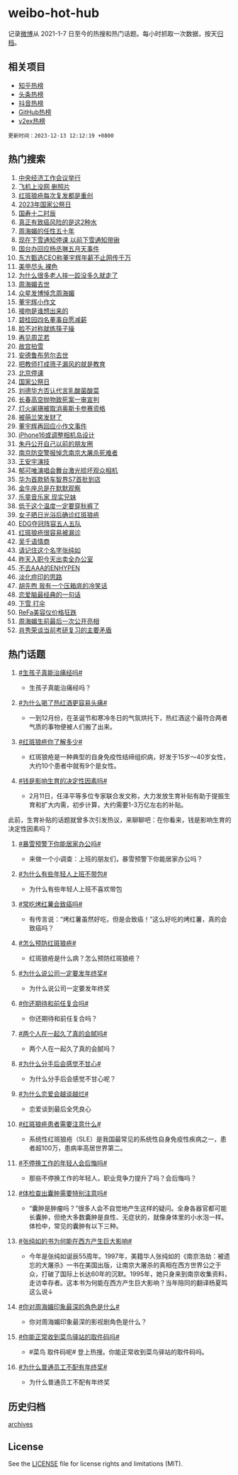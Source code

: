 # weibo-hot-hub

记录[微博](https://www.weibo.com)从 2021-1-7 日至今的热搜和热门话题。每小时抓取一次数据，按天[归档](archives)。

## 相关项目

- [知乎热榜](https://github.com/lonnyzhang423/zhihu-hot-hub)
- [头条热榜](https://github.com/lonnyzhang423/toutiao-hot-hub)
- [抖音热榜](https://github.com/lonnyzhang423/douyin-hot-hub)
- [GitHub热榜](https://github.com/lonnyzhang423/github-hot-hub)
- [v2ex热榜](https://github.com/lonnyzhang423/v2ex-hot-hub)


`更新时间：2023-12-13 12:12:19 +0800`

## 热门搜索

1. [中央经济工作会议举行](https://m.weibo.cn/search?containerid=100103type%3D1%26t%3D10%26q%3D%23%E4%B8%AD%E5%A4%AE%E7%BB%8F%E6%B5%8E%E5%B7%A5%E4%BD%9C%E4%BC%9A%E8%AE%AE%E4%B8%BE%E8%A1%8C%23&stream_entry_id=51&isnewpage=1&extparam=seat%3D1%26stream_entry_id%3D51%26filter_type%3Drealtimehot%26pos%3D0%26q%3D%2523%25E4%25B8%25AD%25E5%25A4%25AE%25E7%25BB%258F%25E6%25B5%258E%25E5%25B7%25A5%25E4%25BD%259C%25E4%25BC%259A%25E8%25AE%25AE%25E4%25B8%25BE%25E8%25A1%258C%2523%26dgr%3D0%26c_type%3D51%26cate%3D10103%26display_time%3D1702440737%26pre_seqid%3D1702440737589016641187)
1. [飞机上没网 删照片](https://m.weibo.cn/search?containerid=100103type%3D1%26t%3D10%26q%3D%E9%A3%9E%E6%9C%BA%E4%B8%8A%E6%B2%A1%E7%BD%91+%E5%88%A0%E7%85%A7%E7%89%87&stream_entry_id=31&isnewpage=1&extparam=seat%3D1%26band_rank%3D1%26c_type%3D31%26dgr%3D0%26filter_type%3Drealtimehot%26stream_entry_id%3D31%26pos%3D0%26q%3D%25E9%25A3%259E%25E6%259C%25BA%25E4%25B8%258A%25E6%25B2%25A1%25E7%25BD%2591%2520%25E5%2588%25A0%25E7%2585%25A7%25E7%2589%2587%26realpos%3D1%26flag%3D1%26cate%3D5001%26lcate%3D5001%26display_time%3D1702440737%26pre_seqid%3D1702440737589016641187)
1. [红斑狼疮每次复发都是重创](https://m.weibo.cn/search?containerid=100103type%3D1%26t%3D10%26q%3D%23%E7%BA%A2%E6%96%91%E7%8B%BC%E7%96%AE%E6%AF%8F%E6%AC%A1%E5%A4%8D%E5%8F%91%E9%83%BD%E6%98%AF%E9%87%8D%E5%88%9B%23&stream_entry_id=31&isnewpage=1&extparam=seat%3D1%26band_rank%3D2%26c_type%3D31%26dgr%3D0%26filter_type%3Drealtimehot%26stream_entry_id%3D31%26pos%3D1%26q%3D%2523%25E7%25BA%25A2%25E6%2596%2591%25E7%258B%25BC%25E7%2596%25AE%25E6%25AF%258F%25E6%25AC%25A1%25E5%25A4%258D%25E5%258F%2591%25E9%2583%25BD%25E6%2598%25AF%25E9%2587%258D%25E5%2588%259B%2523%26realpos%3D2%26flag%3D2%26cate%3D5001%26lcate%3D5001%26display_time%3D1702440737%26pre_seqid%3D1702440737589016641187)
1. [2023年国家公祭日](https://m.weibo.cn/search?containerid=100103type%3D1%26t%3D10%26q%3D%232023%E5%B9%B4%E5%9B%BD%E5%AE%B6%E5%85%AC%E7%A5%AD%E6%97%A5%23&stream_entry_id=31&isnewpage=1&extparam=seat%3D1%26band_rank%3D3%26c_type%3D31%26dgr%3D0%26filter_type%3Drealtimehot%26stream_entry_id%3D31%26pos%3D2%26q%3D%25232023%25E5%25B9%25B4%25E5%259B%25BD%25E5%25AE%25B6%25E5%2585%25AC%25E7%25A5%25AD%25E6%2597%25A5%2523%26realpos%3D3%26flag%3D1%26cate%3D5001%26lcate%3D5001%26display_time%3D1702440737%26pre_seqid%3D1702440737589016641187)
1. [国寿十二时辰](https://m.weibo.cn/search?containerid=100103type%3D1%26t%3D10%26q%3D%23%E5%9B%BD%E5%AF%BF%E5%8D%81%E4%BA%8C%E6%97%B6%E8%BE%B0%23&stream_entry_id=31&isnewpage=1&extparam=seat%3D1%26band_rank%3D4%26q%3D%2523%25E5%259B%25BD%25E5%25AF%25BF%25E5%258D%2581%25E4%25BA%258C%25E6%2597%25B6%25E8%25BE%25B0%2523%26dgr%3D0%26cate%3D5001%26stream_entry_id%3D31%26filter_type%3Drealtimehot%26pos%3D3%26c_type%3D31%26topic_ad%3D1%26adid%3D214077%26is_ad_pos%3D1%26lcate%3D5001%26display_time%3D1702440737%26pre_seqid%3D1702440737589016641187)
1. [真正有致癌风险的是这2种水](https://m.weibo.cn/search?containerid=100103type%3D1%26t%3D10%26q%3D%23%E7%9C%9F%E6%AD%A3%E6%9C%89%E8%87%B4%E7%99%8C%E9%A3%8E%E9%99%A9%E7%9A%84%E6%98%AF%E8%BF%992%E7%A7%8D%E6%B0%B4%23&stream_entry_id=31&isnewpage=1&extparam=seat%3D1%26band_rank%3D4%26c_type%3D31%26dgr%3D0%26filter_type%3Drealtimehot%26stream_entry_id%3D31%26pos%3D4%26q%3D%2523%25E7%259C%259F%25E6%25AD%25A3%25E6%259C%2589%25E8%2587%25B4%25E7%2599%258C%25E9%25A3%258E%25E9%2599%25A9%25E7%259A%2584%25E6%2598%25AF%25E8%25BF%25992%25E7%25A7%258D%25E6%25B0%25B4%2523%26realpos%3D4%26flag%3D1%26cate%3D5001%26lcate%3D5001%26display_time%3D1702440737%26pre_seqid%3D1702440737589016641187)
1. [周海媚的任性五十年](https://m.weibo.cn/search?containerid=100103type%3D1%26t%3D10%26q%3D%E5%91%A8%E6%B5%B7%E5%AA%9A%E7%9A%84%E4%BB%BB%E6%80%A7%E4%BA%94%E5%8D%81%E5%B9%B4&stream_entry_id=31&isnewpage=1&extparam=seat%3D1%26band_rank%3D5%26c_type%3D31%26dgr%3D0%26filter_type%3Drealtimehot%26stream_entry_id%3D31%26pos%3D5%26q%3D%25E5%2591%25A8%25E6%25B5%25B7%25E5%25AA%259A%25E7%259A%2584%25E4%25BB%25BB%25E6%2580%25A7%25E4%25BA%2594%25E5%258D%2581%25E5%25B9%25B4%26realpos%3D5%26flag%3D1%26cate%3D5001%26lcate%3D5001%26display_time%3D1702440737%26pre_seqid%3D1702440737589016641187)
1. [现在下雪通知停课 以前下雪通知带锹](https://m.weibo.cn/search?containerid=100103type%3D1%26t%3D10%26q%3D%E7%8E%B0%E5%9C%A8%E4%B8%8B%E9%9B%AA%E9%80%9A%E7%9F%A5%E5%81%9C%E8%AF%BE+%E4%BB%A5%E5%89%8D%E4%B8%8B%E9%9B%AA%E9%80%9A%E7%9F%A5%E5%B8%A6%E9%94%B9&stream_entry_id=31&isnewpage=1&extparam=seat%3D1%26band_rank%3D6%26c_type%3D31%26dgr%3D0%26filter_type%3Drealtimehot%26stream_entry_id%3D31%26pos%3D6%26q%3D%25E7%258E%25B0%25E5%259C%25A8%25E4%25B8%258B%25E9%259B%25AA%25E9%2580%259A%25E7%259F%25A5%25E5%2581%259C%25E8%25AF%25BE%2520%25E4%25BB%25A5%25E5%2589%258D%25E4%25B8%258B%25E9%259B%25AA%25E9%2580%259A%25E7%259F%25A5%25E5%25B8%25A6%25E9%2594%25B9%26realpos%3D6%26flag%3D2%26cate%3D5001%26lcate%3D5001%26display_time%3D1702440737%26pre_seqid%3D1702440737589016641187)
1. [国台办回应杨丞琳五月天事件](https://m.weibo.cn/search?containerid=100103type%3D1%26t%3D10%26q%3D%23%E5%9B%BD%E5%8F%B0%E5%8A%9E%E5%9B%9E%E5%BA%94%E6%9D%A8%E4%B8%9E%E7%90%B3%E4%BA%94%E6%9C%88%E5%A4%A9%E4%BA%8B%E4%BB%B6%23&stream_entry_id=31&isnewpage=1&extparam=seat%3D1%26band_rank%3D7%26c_type%3D31%26dgr%3D0%26filter_type%3Drealtimehot%26stream_entry_id%3D31%26pos%3D7%26q%3D%2523%25E5%259B%25BD%25E5%258F%25B0%25E5%258A%259E%25E5%259B%259E%25E5%25BA%2594%25E6%259D%25A8%25E4%25B8%259E%25E7%2590%25B3%25E4%25BA%2594%25E6%259C%2588%25E5%25A4%25A9%25E4%25BA%258B%25E4%25BB%25B6%2523%26realpos%3D7%26flag%3D1%26cate%3D5001%26lcate%3D5001%26display_time%3D1702440737%26pre_seqid%3D1702440737589016641187)
1. [东方甄选CEO称董宇辉年薪不止网传千万](https://m.weibo.cn/search?containerid=100103type%3D1%26t%3D10%26q%3D%23%E4%B8%9C%E6%96%B9%E7%94%84%E9%80%89CEO%E7%A7%B0%E8%91%A3%E5%AE%87%E8%BE%89%E5%B9%B4%E8%96%AA%E4%B8%8D%E6%AD%A2%E7%BD%91%E4%BC%A0%E5%8D%83%E4%B8%87%23&stream_entry_id=31&isnewpage=1&extparam=seat%3D1%26band_rank%3D8%26c_type%3D31%26dgr%3D0%26filter_type%3Drealtimehot%26stream_entry_id%3D31%26pos%3D8%26q%3D%2523%25E4%25B8%259C%25E6%2596%25B9%25E7%2594%2584%25E9%2580%2589CEO%25E7%25A7%25B0%25E8%2591%25A3%25E5%25AE%2587%25E8%25BE%2589%25E5%25B9%25B4%25E8%2596%25AA%25E4%25B8%258D%25E6%25AD%25A2%25E7%25BD%2591%25E4%25BC%25A0%25E5%258D%2583%25E4%25B8%2587%2523%26realpos%3D8%26flag%3D1%26cate%3D5001%26lcate%3D5001%26display_time%3D1702440737%26pre_seqid%3D1702440737589016641187)
1. [美甲尽头 裸色](https://m.weibo.cn/search?containerid=100103type%3D1%26t%3D10%26q%3D%E7%BE%8E%E7%94%B2%E5%B0%BD%E5%A4%B4+%E8%A3%B8%E8%89%B2&stream_entry_id=31&isnewpage=1&extparam=seat%3D1%26band_rank%3D9%26c_type%3D31%26dgr%3D0%26filter_type%3Drealtimehot%26stream_entry_id%3D31%26pos%3D9%26q%3D%25E7%25BE%258E%25E7%2594%25B2%25E5%25B0%25BD%25E5%25A4%25B4%2520%25E8%25A3%25B8%25E8%2589%25B2%26realpos%3D9%26flag%3D1%26cate%3D5001%26lcate%3D5001%26display_time%3D1702440737%26pre_seqid%3D1702440737589016641187)
1. [为什么很多老人摔一跤没多久就走了](https://m.weibo.cn/search?containerid=100103type%3D1%26t%3D10%26q%3D%23%E4%B8%BA%E4%BB%80%E4%B9%88%E5%BE%88%E5%A4%9A%E8%80%81%E4%BA%BA%E6%91%94%E4%B8%80%E8%B7%A4%E6%B2%A1%E5%A4%9A%E4%B9%85%E5%B0%B1%E8%B5%B0%E4%BA%86%23&stream_entry_id=31&isnewpage=1&extparam=seat%3D1%26band_rank%3D10%26c_type%3D31%26dgr%3D0%26filter_type%3Drealtimehot%26stream_entry_id%3D31%26pos%3D10%26q%3D%2523%25E4%25B8%25BA%25E4%25BB%2580%25E4%25B9%2588%25E5%25BE%2588%25E5%25A4%259A%25E8%2580%2581%25E4%25BA%25BA%25E6%2591%2594%25E4%25B8%2580%25E8%25B7%25A4%25E6%25B2%25A1%25E5%25A4%259A%25E4%25B9%2585%25E5%25B0%25B1%25E8%25B5%25B0%25E4%25BA%2586%2523%26realpos%3D10%26flag%3D0%26cate%3D5001%26lcate%3D5001%26display_time%3D1702440737%26pre_seqid%3D1702440737589016641187)
1. [周海媚去世](https://m.weibo.cn/search?containerid=100103type%3D1%26t%3D10%26q%3D%E5%91%A8%E6%B5%B7%E5%AA%9A%E5%8E%BB%E4%B8%96&stream_entry_id=31&isnewpage=1&extparam=seat%3D1%26band_rank%3D11%26c_type%3D31%26dgr%3D0%26filter_type%3Drealtimehot%26stream_entry_id%3D31%26pos%3D11%26q%3D%25E5%2591%25A8%25E6%25B5%25B7%25E5%25AA%259A%25E5%258E%25BB%25E4%25B8%2596%26realpos%3D11%26flag%3D0%26cate%3D5001%26lcate%3D5001%26display_time%3D1702440737%26pre_seqid%3D1702440737589016641187)
1. [众星发博悼念周海媚](https://m.weibo.cn/search?containerid=100103type%3D1%26t%3D10%26q%3D%23%E4%BC%97%E6%98%9F%E5%8F%91%E5%8D%9A%E6%82%BC%E5%BF%B5%E5%91%A8%E6%B5%B7%E5%AA%9A%23&stream_entry_id=31&isnewpage=1&extparam=seat%3D1%26band_rank%3D12%26c_type%3D31%26dgr%3D0%26filter_type%3Drealtimehot%26stream_entry_id%3D31%26pos%3D12%26q%3D%2523%25E4%25BC%2597%25E6%2598%259F%25E5%258F%2591%25E5%258D%259A%25E6%2582%25BC%25E5%25BF%25B5%25E5%2591%25A8%25E6%25B5%25B7%25E5%25AA%259A%2523%26realpos%3D12%26flag%3D2%26cate%3D5001%26lcate%3D5001%26display_time%3D1702440737%26pre_seqid%3D1702440737589016641187)
1. [董宇辉小作文](https://m.weibo.cn/search?containerid=100103type%3D1%26t%3D10%26q%3D%E8%91%A3%E5%AE%87%E8%BE%89%E5%B0%8F%E4%BD%9C%E6%96%87&stream_entry_id=31&isnewpage=1&extparam=seat%3D1%26band_rank%3D13%26c_type%3D31%26dgr%3D0%26filter_type%3Drealtimehot%26stream_entry_id%3D31%26pos%3D13%26q%3D%25E8%2591%25A3%25E5%25AE%2587%25E8%25BE%2589%25E5%25B0%258F%25E4%25BD%259C%25E6%2596%2587%26realpos%3D13%26flag%3D0%26cate%3D5001%26lcate%3D5001%26display_time%3D1702440737%26pre_seqid%3D1702440737589016641187)
1. [接吻是谁想出来的](https://m.weibo.cn/search?containerid=100103type%3D1%26t%3D10%26q%3D%E6%8E%A5%E5%90%BB%E6%98%AF%E8%B0%81%E6%83%B3%E5%87%BA%E6%9D%A5%E7%9A%84&stream_entry_id=31&isnewpage=1&extparam=seat%3D1%26band_rank%3D14%26c_type%3D31%26dgr%3D0%26filter_type%3Drealtimehot%26stream_entry_id%3D31%26pos%3D14%26q%3D%25E6%258E%25A5%25E5%2590%25BB%25E6%2598%25AF%25E8%25B0%2581%25E6%2583%25B3%25E5%2587%25BA%25E6%259D%25A5%25E7%259A%2584%26realpos%3D14%26flag%3D1%26cate%3D5001%26lcate%3D5001%26display_time%3D1702440737%26pre_seqid%3D1702440737589016641187)
1. [碧桂园四名董事自愿减薪](https://m.weibo.cn/search?containerid=100103type%3D1%26t%3D10%26q%3D%23%E7%A2%A7%E6%A1%82%E5%9B%AD%E5%9B%9B%E5%90%8D%E8%91%A3%E4%BA%8B%E8%87%AA%E6%84%BF%E5%87%8F%E8%96%AA%23&stream_entry_id=31&isnewpage=1&extparam=seat%3D1%26band_rank%3D15%26c_type%3D31%26dgr%3D0%26filter_type%3Drealtimehot%26stream_entry_id%3D31%26pos%3D15%26q%3D%2523%25E7%25A2%25A7%25E6%25A1%2582%25E5%259B%25AD%25E5%259B%259B%25E5%2590%258D%25E8%2591%25A3%25E4%25BA%258B%25E8%2587%25AA%25E6%2584%25BF%25E5%2587%258F%25E8%2596%25AA%2523%26realpos%3D15%26flag%3D1%26cate%3D5001%26lcate%3D5001%26display_time%3D1702440737%26pre_seqid%3D1702440737589016641187)
1. [脸不对称就练筷子操](https://m.weibo.cn/search?containerid=100103type%3D1%26t%3D10%26q%3D%E8%84%B8%E4%B8%8D%E5%AF%B9%E7%A7%B0%E5%B0%B1%E7%BB%83%E7%AD%B7%E5%AD%90%E6%93%8D&stream_entry_id=31&isnewpage=1&extparam=seat%3D1%26band_rank%3D16%26c_type%3D31%26dgr%3D0%26filter_type%3Drealtimehot%26stream_entry_id%3D31%26pos%3D16%26q%3D%25E8%2584%25B8%25E4%25B8%258D%25E5%25AF%25B9%25E7%25A7%25B0%25E5%25B0%25B1%25E7%25BB%2583%25E7%25AD%25B7%25E5%25AD%2590%25E6%2593%258D%26realpos%3D16%26flag%3D0%26cate%3D5001%26lcate%3D5001%26display_time%3D1702440737%26pre_seqid%3D1702440737589016641187)
1. [再见周芷若](https://m.weibo.cn/search?containerid=100103type%3D1%26t%3D10%26q%3D%23%E5%86%8D%E8%A7%81%E5%91%A8%E8%8A%B7%E8%8B%A5%23&stream_entry_id=31&isnewpage=1&extparam=seat%3D1%26band_rank%3D17%26c_type%3D31%26dgr%3D0%26filter_type%3Drealtimehot%26stream_entry_id%3D31%26pos%3D17%26q%3D%2523%25E5%2586%258D%25E8%25A7%2581%25E5%2591%25A8%25E8%258A%25B7%25E8%258B%25A5%2523%26realpos%3D17%26flag%3D0%26cate%3D5001%26lcate%3D5001%26display_time%3D1702440737%26pre_seqid%3D1702440737589016641187)
1. [故宫拍雪](https://m.weibo.cn/search?containerid=100103type%3D1%26t%3D10%26q%3D%E6%95%85%E5%AE%AB%E6%8B%8D%E9%9B%AA&stream_entry_id=31&isnewpage=1&extparam=seat%3D1%26band_rank%3D18%26c_type%3D31%26dgr%3D0%26filter_type%3Drealtimehot%26stream_entry_id%3D31%26pos%3D18%26q%3D%25E6%2595%2585%25E5%25AE%25AB%25E6%258B%258D%25E9%259B%25AA%26realpos%3D18%26flag%3D1%26cate%3D5001%26lcate%3D5001%26display_time%3D1702440737%26pre_seqid%3D1702440737589016641187)
1. [安德鲁布劳尔去世](https://m.weibo.cn/search?containerid=100103type%3D1%26t%3D10%26q%3D%23%E5%AE%89%E5%BE%B7%E9%B2%81%E5%B8%83%E5%8A%B3%E5%B0%94%E5%8E%BB%E4%B8%96%23&stream_entry_id=31&isnewpage=1&extparam=seat%3D1%26band_rank%3D19%26c_type%3D31%26dgr%3D0%26filter_type%3Drealtimehot%26stream_entry_id%3D31%26pos%3D19%26q%3D%2523%25E5%25AE%2589%25E5%25BE%25B7%25E9%25B2%2581%25E5%25B8%2583%25E5%258A%25B3%25E5%25B0%2594%25E5%258E%25BB%25E4%25B8%2596%2523%26realpos%3D19%26flag%3D1%26cate%3D5001%26lcate%3D5001%26display_time%3D1702440737%26pre_seqid%3D1702440737589016641187)
1. [把教师打成筛子漏风的就是教育](https://m.weibo.cn/search?containerid=100103type%3D1%26t%3D10%26q%3D%23%E6%8A%8A%E6%95%99%E5%B8%88%E6%89%93%E6%88%90%E7%AD%9B%E5%AD%90%E6%BC%8F%E9%A3%8E%E7%9A%84%E5%B0%B1%E6%98%AF%E6%95%99%E8%82%B2%23&stream_entry_id=31&isnewpage=1&extparam=seat%3D1%26band_rank%3D20%26c_type%3D31%26dgr%3D0%26filter_type%3Drealtimehot%26stream_entry_id%3D31%26pos%3D20%26q%3D%2523%25E6%258A%258A%25E6%2595%2599%25E5%25B8%2588%25E6%2589%2593%25E6%2588%2590%25E7%25AD%259B%25E5%25AD%2590%25E6%25BC%258F%25E9%25A3%258E%25E7%259A%2584%25E5%25B0%25B1%25E6%2598%25AF%25E6%2595%2599%25E8%2582%25B2%2523%26realpos%3D20%26flag%3D1%26cate%3D5001%26lcate%3D5001%26display_time%3D1702440737%26pre_seqid%3D1702440737589016641187)
1. [北京停课](https://m.weibo.cn/search?containerid=100103type%3D1%26t%3D10%26q%3D%E5%8C%97%E4%BA%AC%E5%81%9C%E8%AF%BE&stream_entry_id=31&isnewpage=1&extparam=seat%3D1%26band_rank%3D21%26c_type%3D31%26dgr%3D0%26filter_type%3Drealtimehot%26stream_entry_id%3D31%26pos%3D21%26q%3D%25E5%258C%2597%25E4%25BA%25AC%25E5%2581%259C%25E8%25AF%25BE%26realpos%3D21%26flag%3D0%26cate%3D5001%26lcate%3D5001%26display_time%3D1702440737%26pre_seqid%3D1702440737589016641187)
1. [国家公祭日](https://m.weibo.cn/search?containerid=100103type%3D1%26t%3D10%26q%3D%23%E5%9B%BD%E5%AE%B6%E5%85%AC%E7%A5%AD%E6%97%A5%23&stream_entry_id=31&isnewpage=1&extparam=seat%3D1%26band_rank%3D22%26c_type%3D31%26dgr%3D0%26filter_type%3Drealtimehot%26stream_entry_id%3D31%26pos%3D22%26q%3D%2523%25E5%259B%25BD%25E5%25AE%25B6%25E5%2585%25AC%25E7%25A5%25AD%25E6%2597%25A5%2523%26realpos%3D22%26flag%3D0%26cate%3D5001%26lcate%3D5001%26display_time%3D1702440737%26pre_seqid%3D1702440737589016641187)
1. [刘德华方否认代言乳酸菌酸菜](https://m.weibo.cn/search?containerid=100103type%3D1%26t%3D10%26q%3D%23%E5%88%98%E5%BE%B7%E5%8D%8E%E6%96%B9%E5%90%A6%E8%AE%A4%E4%BB%A3%E8%A8%80%E4%B9%B3%E9%85%B8%E8%8F%8C%E9%85%B8%E8%8F%9C%23&stream_entry_id=31&isnewpage=1&extparam=seat%3D1%26band_rank%3D23%26c_type%3D31%26dgr%3D0%26filter_type%3Drealtimehot%26stream_entry_id%3D31%26pos%3D23%26q%3D%2523%25E5%2588%2598%25E5%25BE%25B7%25E5%258D%258E%25E6%2596%25B9%25E5%2590%25A6%25E8%25AE%25A4%25E4%25BB%25A3%25E8%25A8%2580%25E4%25B9%25B3%25E9%2585%25B8%25E8%258F%258C%25E9%2585%25B8%25E8%258F%259C%2523%26realpos%3D23%26flag%3D1%26cate%3D5001%26lcate%3D5001%26display_time%3D1702440737%26pre_seqid%3D1702440737589016641187)
1. [长春高空抛物致死案一审宣判](https://m.weibo.cn/search?containerid=100103type%3D1%26t%3D10%26q%3D%23%E9%95%BF%E6%98%A5%E9%AB%98%E7%A9%BA%E6%8A%9B%E7%89%A9%E8%87%B4%E6%AD%BB%E6%A1%88%E4%B8%80%E5%AE%A1%E5%AE%A3%E5%88%A4%23&stream_entry_id=31&isnewpage=1&extparam=seat%3D1%26band_rank%3D24%26c_type%3D31%26dgr%3D0%26filter_type%3Drealtimehot%26stream_entry_id%3D31%26pos%3D24%26q%3D%2523%25E9%2595%25BF%25E6%2598%25A5%25E9%25AB%2598%25E7%25A9%25BA%25E6%258A%259B%25E7%2589%25A9%25E8%2587%25B4%25E6%25AD%25BB%25E6%25A1%2588%25E4%25B8%2580%25E5%25AE%25A1%25E5%25AE%25A3%25E5%2588%25A4%2523%26realpos%3D24%26flag%3D1%26cate%3D5001%26lcate%3D5001%26display_time%3D1702440737%26pre_seqid%3D1702440737589016641187)
1. [灯火阑珊被取消奥斯卡参赛资格](https://m.weibo.cn/search?containerid=100103type%3D1%26t%3D10%26q%3D%23%E7%81%AF%E7%81%AB%E9%98%91%E7%8F%8A%E8%A2%AB%E5%8F%96%E6%B6%88%E5%A5%A5%E6%96%AF%E5%8D%A1%E5%8F%82%E8%B5%9B%E8%B5%84%E6%A0%BC%23&stream_entry_id=31&isnewpage=1&extparam=seat%3D1%26band_rank%3D25%26c_type%3D31%26dgr%3D0%26filter_type%3Drealtimehot%26stream_entry_id%3D31%26pos%3D25%26q%3D%2523%25E7%2581%25AF%25E7%2581%25AB%25E9%2598%2591%25E7%258F%258A%25E8%25A2%25AB%25E5%258F%2596%25E6%25B6%2588%25E5%25A5%25A5%25E6%2596%25AF%25E5%258D%25A1%25E5%258F%2582%25E8%25B5%259B%25E8%25B5%2584%25E6%25A0%25BC%2523%26realpos%3D25%26flag%3D1%26cate%3D5001%26lcate%3D5001%26display_time%3D1702440737%26pre_seqid%3D1702440737589016641187)
1. [被萌兰笑发财了](https://m.weibo.cn/search?containerid=100103type%3D1%26t%3D10%26q%3D%E8%A2%AB%E8%90%8C%E5%85%B0%E7%AC%91%E5%8F%91%E8%B4%A2%E4%BA%86&stream_entry_id=31&isnewpage=1&extparam=seat%3D1%26band_rank%3D26%26c_type%3D31%26dgr%3D0%26filter_type%3Drealtimehot%26stream_entry_id%3D31%26pos%3D26%26q%3D%25E8%25A2%25AB%25E8%2590%258C%25E5%2585%25B0%25E7%25AC%2591%25E5%258F%2591%25E8%25B4%25A2%25E4%25BA%2586%26realpos%3D26%26flag%3D1%26cate%3D5001%26lcate%3D5001%26display_time%3D1702440737%26pre_seqid%3D1702440737589016641187)
1. [董宇辉再回应小作文事件](https://m.weibo.cn/search?containerid=100103type%3D1%26t%3D10%26q%3D%23%E8%91%A3%E5%AE%87%E8%BE%89%E5%86%8D%E5%9B%9E%E5%BA%94%E5%B0%8F%E4%BD%9C%E6%96%87%E4%BA%8B%E4%BB%B6%23&stream_entry_id=31&isnewpage=1&extparam=seat%3D1%26band_rank%3D27%26c_type%3D31%26dgr%3D0%26filter_type%3Drealtimehot%26stream_entry_id%3D31%26pos%3D27%26q%3D%2523%25E8%2591%25A3%25E5%25AE%2587%25E8%25BE%2589%25E5%2586%258D%25E5%259B%259E%25E5%25BA%2594%25E5%25B0%258F%25E4%25BD%259C%25E6%2596%2587%25E4%25BA%258B%25E4%25BB%25B6%2523%26realpos%3D27%26flag%3D1%26cate%3D5001%26lcate%3D5001%26display_time%3D1702440737%26pre_seqid%3D1702440737589016641187)
1. [iPhone16或调整相机岛设计](https://m.weibo.cn/search?containerid=100103type%3D1%26t%3D10%26q%3D%23iPhone16%E6%88%96%E8%B0%83%E6%95%B4%E7%9B%B8%E6%9C%BA%E5%B2%9B%E8%AE%BE%E8%AE%A1%23&stream_entry_id=31&isnewpage=1&extparam=seat%3D1%26band_rank%3D28%26c_type%3D31%26dgr%3D0%26filter_type%3Drealtimehot%26stream_entry_id%3D31%26pos%3D28%26q%3D%2523iPhone16%25E6%2588%2596%25E8%25B0%2583%25E6%2595%25B4%25E7%259B%25B8%25E6%259C%25BA%25E5%25B2%259B%25E8%25AE%25BE%25E8%25AE%25A1%2523%26realpos%3D28%26flag%3D0%26cate%3D5001%26lcate%3D5001%26display_time%3D1702440737%26pre_seqid%3D1702440737589016641187)
1. [朱丹公开自己以前的朋友圈](https://m.weibo.cn/search?containerid=100103type%3D1%26t%3D10%26q%3D%23%E6%9C%B1%E4%B8%B9%E5%85%AC%E5%BC%80%E8%87%AA%E5%B7%B1%E4%BB%A5%E5%89%8D%E7%9A%84%E6%9C%8B%E5%8F%8B%E5%9C%88%23&stream_entry_id=31&isnewpage=1&extparam=seat%3D1%26band_rank%3D29%26c_type%3D31%26dgr%3D0%26filter_type%3Drealtimehot%26stream_entry_id%3D31%26pos%3D29%26q%3D%2523%25E6%259C%25B1%25E4%25B8%25B9%25E5%2585%25AC%25E5%25BC%2580%25E8%2587%25AA%25E5%25B7%25B1%25E4%25BB%25A5%25E5%2589%258D%25E7%259A%2584%25E6%259C%258B%25E5%258F%258B%25E5%259C%2588%2523%26realpos%3D29%26flag%3D0%26cate%3D5001%26lcate%3D5001%26display_time%3D1702440737%26pre_seqid%3D1702440737589016641187)
1. [南京防空警报悼念南京大屠杀死难者](https://m.weibo.cn/search?containerid=100103type%3D1%26t%3D10%26q%3D%23%E5%8D%97%E4%BA%AC%E9%98%B2%E7%A9%BA%E8%AD%A6%E6%8A%A5%E6%82%BC%E5%BF%B5%E5%8D%97%E4%BA%AC%E5%A4%A7%E5%B1%A0%E6%9D%80%E6%AD%BB%E9%9A%BE%E8%80%85%23&stream_entry_id=31&isnewpage=1&extparam=seat%3D1%26band_rank%3D30%26c_type%3D31%26dgr%3D0%26filter_type%3Drealtimehot%26stream_entry_id%3D31%26pos%3D30%26q%3D%2523%25E5%258D%2597%25E4%25BA%25AC%25E9%2598%25B2%25E7%25A9%25BA%25E8%25AD%25A6%25E6%258A%25A5%25E6%2582%25BC%25E5%25BF%25B5%25E5%258D%2597%25E4%25BA%25AC%25E5%25A4%25A7%25E5%25B1%25A0%25E6%259D%2580%25E6%25AD%25BB%25E9%259A%25BE%25E8%2580%2585%2523%26realpos%3D30%26flag%3D0%26cate%3D5001%26lcate%3D5001%26display_time%3D1702440737%26pre_seqid%3D1702440737589016641187)
1. [王安宇演技](https://m.weibo.cn/search?containerid=100103type%3D1%26t%3D10%26q%3D%E7%8E%8B%E5%AE%89%E5%AE%87%E6%BC%94%E6%8A%80&stream_entry_id=31&isnewpage=1&extparam=seat%3D1%26band_rank%3D31%26c_type%3D31%26dgr%3D0%26filter_type%3Drealtimehot%26stream_entry_id%3D31%26pos%3D31%26q%3D%25E7%258E%258B%25E5%25AE%2589%25E5%25AE%2587%25E6%25BC%2594%25E6%258A%2580%26realpos%3D31%26flag%3D0%26cate%3D5001%26lcate%3D5001%26display_time%3D1702440737%26pre_seqid%3D1702440737589016641187)
1. [郁可唯演唱会舞台激光损坏观众相机](https://m.weibo.cn/search?containerid=100103type%3D1%26t%3D10%26q%3D%23%E9%83%81%E5%8F%AF%E5%94%AF%E6%BC%94%E5%94%B1%E4%BC%9A%E8%88%9E%E5%8F%B0%E6%BF%80%E5%85%89%E6%8D%9F%E5%9D%8F%E8%A7%82%E4%BC%97%E7%9B%B8%E6%9C%BA%23&stream_entry_id=31&isnewpage=1&extparam=seat%3D1%26band_rank%3D32%26c_type%3D31%26dgr%3D0%26filter_type%3Drealtimehot%26stream_entry_id%3D31%26pos%3D32%26q%3D%2523%25E9%2583%2581%25E5%258F%25AF%25E5%2594%25AF%25E6%25BC%2594%25E5%2594%25B1%25E4%25BC%259A%25E8%2588%259E%25E5%258F%25B0%25E6%25BF%2580%25E5%2585%2589%25E6%258D%259F%25E5%259D%258F%25E8%25A7%2582%25E4%25BC%2597%25E7%259B%25B8%25E6%259C%25BA%2523%26realpos%3D32%26flag%3D0%26cate%3D5001%26lcate%3D5001%26display_time%3D1702440737%26pre_seqid%3D1702440737589016641187)
1. [华为首款轿车智界S7首批到店](https://m.weibo.cn/search?containerid=100103type%3D1%26t%3D10%26q%3D%23%E5%8D%8E%E4%B8%BA%E9%A6%96%E6%AC%BE%E8%BD%BF%E8%BD%A6%E6%99%BA%E7%95%8CS7%E9%A6%96%E6%89%B9%E5%88%B0%E5%BA%97%23&stream_entry_id=31&isnewpage=1&extparam=seat%3D1%26band_rank%3D33%26c_type%3D31%26dgr%3D0%26filter_type%3Drealtimehot%26stream_entry_id%3D31%26q%3D%2523%25E5%258D%258E%25E4%25B8%25BA%25E9%25A6%2596%25E6%25AC%25BE%25E8%25BD%25BF%25E8%25BD%25A6%25E6%2599%25BA%25E7%2595%258CS7%25E9%25A6%2596%25E6%2589%25B9%25E5%2588%25B0%25E5%25BA%2597%2523%26pos%3D33%26adid%3D214085%26realpos%3D33%26flag%3D0%26cate%3D5001%26lcate%3D5001%26display_time%3D1702440737%26pre_seqid%3D1702440737589016641187)
1. [金牛座总是在默默观察](https://m.weibo.cn/search?containerid=100103type%3D1%26t%3D10%26q%3D%23%E9%87%91%E7%89%9B%E5%BA%A7%E6%80%BB%E6%98%AF%E5%9C%A8%E9%BB%98%E9%BB%98%E8%A7%82%E5%AF%9F%23&stream_entry_id=31&isnewpage=1&extparam=seat%3D1%26band_rank%3D34%26c_type%3D31%26dgr%3D0%26filter_type%3Drealtimehot%26stream_entry_id%3D31%26pos%3D34%26q%3D%2523%25E9%2587%2591%25E7%2589%259B%25E5%25BA%25A7%25E6%2580%25BB%25E6%2598%25AF%25E5%259C%25A8%25E9%25BB%2598%25E9%25BB%2598%25E8%25A7%2582%25E5%25AF%259F%2523%26realpos%3D34%26flag%3D1%26cate%3D5001%26lcate%3D5001%26display_time%3D1702440737%26pre_seqid%3D1702440737589016641187)
1. [乐童音乐家 现实兄妹](https://m.weibo.cn/search?containerid=100103type%3D1%26t%3D10%26q%3D%E4%B9%90%E7%AB%A5%E9%9F%B3%E4%B9%90%E5%AE%B6+%E7%8E%B0%E5%AE%9E%E5%85%84%E5%A6%B9&stream_entry_id=31&isnewpage=1&extparam=seat%3D1%26band_rank%3D35%26c_type%3D31%26dgr%3D0%26filter_type%3Drealtimehot%26stream_entry_id%3D31%26pos%3D35%26q%3D%25E4%25B9%2590%25E7%25AB%25A5%25E9%259F%25B3%25E4%25B9%2590%25E5%25AE%25B6%2520%25E7%258E%25B0%25E5%25AE%259E%25E5%2585%2584%25E5%25A6%25B9%26realpos%3D35%26flag%3D1%26cate%3D5001%26lcate%3D5001%26display_time%3D1702440737%26pre_seqid%3D1702440737589016641187)
1. [低于这个温度一定要穿秋裤了](https://m.weibo.cn/search?containerid=100103type%3D1%26t%3D10%26q%3D%23%E4%BD%8E%E4%BA%8E%E8%BF%99%E4%B8%AA%E6%B8%A9%E5%BA%A6%E4%B8%80%E5%AE%9A%E8%A6%81%E7%A9%BF%E7%A7%8B%E8%A3%A4%E4%BA%86%23&stream_entry_id=31&isnewpage=1&extparam=seat%3D1%26band_rank%3D36%26c_type%3D31%26dgr%3D0%26filter_type%3Drealtimehot%26stream_entry_id%3D31%26pos%3D36%26q%3D%2523%25E4%25BD%258E%25E4%25BA%258E%25E8%25BF%2599%25E4%25B8%25AA%25E6%25B8%25A9%25E5%25BA%25A6%25E4%25B8%2580%25E5%25AE%259A%25E8%25A6%2581%25E7%25A9%25BF%25E7%25A7%258B%25E8%25A3%25A4%25E4%25BA%2586%2523%26realpos%3D36%26flag%3D0%26cate%3D5001%26lcate%3D5001%26display_time%3D1702440737%26pre_seqid%3D1702440737589016641187)
1. [女子晒日光浴后确诊红斑狼疮](https://m.weibo.cn/search?containerid=100103type%3D1%26t%3D10%26q%3D%23%E5%A5%B3%E5%AD%90%E6%99%92%E6%97%A5%E5%85%89%E6%B5%B4%E5%90%8E%E7%A1%AE%E8%AF%8A%E7%BA%A2%E6%96%91%E7%8B%BC%E7%96%AE%23&stream_entry_id=31&isnewpage=1&extparam=seat%3D1%26band_rank%3D37%26c_type%3D31%26dgr%3D0%26filter_type%3Drealtimehot%26stream_entry_id%3D31%26pos%3D37%26q%3D%2523%25E5%25A5%25B3%25E5%25AD%2590%25E6%2599%2592%25E6%2597%25A5%25E5%2585%2589%25E6%25B5%25B4%25E5%2590%258E%25E7%25A1%25AE%25E8%25AF%258A%25E7%25BA%25A2%25E6%2596%2591%25E7%258B%25BC%25E7%2596%25AE%2523%26realpos%3D37%26flag%3D1%26cate%3D5001%26lcate%3D5001%26display_time%3D1702440737%26pre_seqid%3D1702440737589016641187)
1. [EDG夺冠阵容五人五队](https://m.weibo.cn/search?containerid=100103type%3D1%26t%3D10%26q%3D%23EDG%E5%A4%BA%E5%86%A0%E9%98%B5%E5%AE%B9%E4%BA%94%E4%BA%BA%E4%BA%94%E9%98%9F%23&stream_entry_id=31&isnewpage=1&extparam=seat%3D1%26band_rank%3D38%26c_type%3D31%26dgr%3D0%26filter_type%3Drealtimehot%26stream_entry_id%3D31%26pos%3D38%26q%3D%2523EDG%25E5%25A4%25BA%25E5%2586%25A0%25E9%2598%25B5%25E5%25AE%25B9%25E4%25BA%2594%25E4%25BA%25BA%25E4%25BA%2594%25E9%2598%259F%2523%26realpos%3D38%26flag%3D0%26cate%3D5001%26lcate%3D5001%26display_time%3D1702440737%26pre_seqid%3D1702440737589016641187)
1. [红斑狼疮很容易被漏诊](https://m.weibo.cn/search?containerid=100103type%3D1%26t%3D10%26q%3D%23%E7%BA%A2%E6%96%91%E7%8B%BC%E7%96%AE%E5%BE%88%E5%AE%B9%E6%98%93%E8%A2%AB%E6%BC%8F%E8%AF%8A%23&stream_entry_id=31&isnewpage=1&extparam=seat%3D1%26band_rank%3D39%26c_type%3D31%26dgr%3D0%26filter_type%3Drealtimehot%26stream_entry_id%3D31%26pos%3D39%26q%3D%2523%25E7%25BA%25A2%25E6%2596%2591%25E7%258B%25BC%25E7%2596%25AE%25E5%25BE%2588%25E5%25AE%25B9%25E6%2598%2593%25E8%25A2%25AB%25E6%25BC%258F%25E8%25AF%258A%2523%26realpos%3D39%26flag%3D1%26cate%3D5001%26lcate%3D5001%26display_time%3D1702440737%26pre_seqid%3D1702440737589016641187)
1. [吴千语情商](https://m.weibo.cn/search?containerid=100103type%3D1%26t%3D10%26q%3D%E5%90%B4%E5%8D%83%E8%AF%AD%E6%83%85%E5%95%86&stream_entry_id=31&isnewpage=1&extparam=seat%3D1%26band_rank%3D40%26c_type%3D31%26dgr%3D0%26filter_type%3Drealtimehot%26stream_entry_id%3D31%26pos%3D40%26q%3D%25E5%2590%25B4%25E5%258D%2583%25E8%25AF%25AD%25E6%2583%2585%25E5%2595%2586%26realpos%3D40%26flag%3D1%26cate%3D5001%26lcate%3D5001%26display_time%3D1702440737%26pre_seqid%3D1702440737589016641187)
1. [请记住这个名字张纯如](https://m.weibo.cn/search?containerid=100103type%3D1%26t%3D10%26q%3D%23%E8%AF%B7%E8%AE%B0%E4%BD%8F%E8%BF%99%E4%B8%AA%E5%90%8D%E5%AD%97%E5%BC%A0%E7%BA%AF%E5%A6%82%23&stream_entry_id=31&isnewpage=1&extparam=seat%3D1%26band_rank%3D41%26c_type%3D31%26dgr%3D0%26filter_type%3Drealtimehot%26stream_entry_id%3D31%26pos%3D41%26q%3D%2523%25E8%25AF%25B7%25E8%25AE%25B0%25E4%25BD%258F%25E8%25BF%2599%25E4%25B8%25AA%25E5%2590%258D%25E5%25AD%2597%25E5%25BC%25A0%25E7%25BA%25AF%25E5%25A6%2582%2523%26realpos%3D41%26flag%3D32768%26cate%3D5001%26lcate%3D5001%26display_time%3D1702440737%26pre_seqid%3D1702440737589016641187)
1. [昨天入职今天出卖全办公室](https://m.weibo.cn/search?containerid=100103type%3D1%26t%3D10%26q%3D%E6%98%A8%E5%A4%A9%E5%85%A5%E8%81%8C%E4%BB%8A%E5%A4%A9%E5%87%BA%E5%8D%96%E5%85%A8%E5%8A%9E%E5%85%AC%E5%AE%A4&stream_entry_id=31&isnewpage=1&extparam=seat%3D1%26band_rank%3D42%26c_type%3D31%26dgr%3D0%26filter_type%3Drealtimehot%26stream_entry_id%3D31%26pos%3D42%26q%3D%25E6%2598%25A8%25E5%25A4%25A9%25E5%2585%25A5%25E8%2581%258C%25E4%25BB%258A%25E5%25A4%25A9%25E5%2587%25BA%25E5%258D%2596%25E5%2585%25A8%25E5%258A%259E%25E5%2585%25AC%25E5%25AE%25A4%26realpos%3D42%26flag%3D0%26cate%3D5001%26lcate%3D5001%26display_time%3D1702440737%26pre_seqid%3D1702440737589016641187)
1. [不去AAA的ENHYPEN](https://m.weibo.cn/search?containerid=100103type%3D1%26t%3D10%26q%3D%23%E4%B8%8D%E5%8E%BBAAA%E7%9A%84ENHYPEN%23&stream_entry_id=31&isnewpage=1&extparam=seat%3D1%26band_rank%3D43%26c_type%3D31%26dgr%3D0%26filter_type%3Drealtimehot%26stream_entry_id%3D31%26pos%3D43%26q%3D%2523%25E4%25B8%258D%25E5%258E%25BBAAA%25E7%259A%2584ENHYPEN%2523%26realpos%3D43%26flag%3D1%26cate%3D5001%26lcate%3D5001%26display_time%3D1702440737%26pre_seqid%3D1702440737589016641187)
1. [淡化痘印的思路](https://m.weibo.cn/search?containerid=100103type%3D1%26t%3D10%26q%3D%E6%B7%A1%E5%8C%96%E7%97%98%E5%8D%B0%E7%9A%84%E6%80%9D%E8%B7%AF&stream_entry_id=31&isnewpage=1&extparam=seat%3D1%26band_rank%3D44%26c_type%3D31%26dgr%3D0%26filter_type%3Drealtimehot%26stream_entry_id%3D31%26pos%3D44%26q%3D%25E6%25B7%25A1%25E5%258C%2596%25E7%2597%2598%25E5%258D%25B0%25E7%259A%2584%25E6%2580%259D%25E8%25B7%25AF%26realpos%3D44%26flag%3D1%26cate%3D5001%26lcate%3D5001%26display_time%3D1702440737%26pre_seqid%3D1702440737589016641187)
1. [胡先煦 我有一个压箱底的冷笑话](https://m.weibo.cn/search?containerid=100103type%3D1%26t%3D10%26q%3D%E8%83%A1%E5%85%88%E7%85%A6+%E6%88%91%E6%9C%89%E4%B8%80%E4%B8%AA%E5%8E%8B%E7%AE%B1%E5%BA%95%E7%9A%84%E5%86%B7%E7%AC%91%E8%AF%9D&stream_entry_id=31&isnewpage=1&extparam=seat%3D1%26band_rank%3D45%26c_type%3D31%26dgr%3D0%26filter_type%3Drealtimehot%26stream_entry_id%3D31%26pos%3D45%26q%3D%25E8%2583%25A1%25E5%2585%2588%25E7%2585%25A6%2520%25E6%2588%2591%25E6%259C%2589%25E4%25B8%2580%25E4%25B8%25AA%25E5%258E%258B%25E7%25AE%25B1%25E5%25BA%2595%25E7%259A%2584%25E5%2586%25B7%25E7%25AC%2591%25E8%25AF%259D%26realpos%3D45%26flag%3D0%26cate%3D5001%26lcate%3D5001%26display_time%3D1702440737%26pre_seqid%3D1702440737589016641187)
1. [恋爱脑最经典的一句话](https://m.weibo.cn/search?containerid=100103type%3D1%26t%3D10%26q%3D%E6%81%8B%E7%88%B1%E8%84%91%E6%9C%80%E7%BB%8F%E5%85%B8%E7%9A%84%E4%B8%80%E5%8F%A5%E8%AF%9D&stream_entry_id=31&isnewpage=1&extparam=seat%3D1%26band_rank%3D46%26c_type%3D31%26dgr%3D0%26filter_type%3Drealtimehot%26stream_entry_id%3D31%26pos%3D46%26q%3D%25E6%2581%258B%25E7%2588%25B1%25E8%2584%2591%25E6%259C%2580%25E7%25BB%258F%25E5%2585%25B8%25E7%259A%2584%25E4%25B8%2580%25E5%258F%25A5%25E8%25AF%259D%26realpos%3D46%26flag%3D0%26cate%3D5001%26lcate%3D5001%26display_time%3D1702440737%26pre_seqid%3D1702440737589016641187)
1. [下雪 打伞](https://m.weibo.cn/search?containerid=100103type%3D1%26t%3D10%26q%3D%E4%B8%8B%E9%9B%AA+%E6%89%93%E4%BC%9E&stream_entry_id=31&isnewpage=1&extparam=seat%3D1%26band_rank%3D47%26c_type%3D31%26dgr%3D0%26filter_type%3Drealtimehot%26stream_entry_id%3D31%26pos%3D47%26q%3D%25E4%25B8%258B%25E9%259B%25AA%2520%25E6%2589%2593%25E4%25BC%259E%26realpos%3D47%26flag%3D1%26cate%3D5001%26lcate%3D5001%26display_time%3D1702440737%26pre_seqid%3D1702440737589016641187)
1. [ReFa美容仪价格狂跌](https://m.weibo.cn/search?containerid=100103type%3D1%26t%3D10%26q%3D%23ReFa%E7%BE%8E%E5%AE%B9%E4%BB%AA%E4%BB%B7%E6%A0%BC%E7%8B%82%E8%B7%8C%23&stream_entry_id=31&isnewpage=1&extparam=seat%3D1%26band_rank%3D48%26c_type%3D31%26dgr%3D0%26filter_type%3Drealtimehot%26stream_entry_id%3D31%26pos%3D48%26q%3D%2523ReFa%25E7%25BE%258E%25E5%25AE%25B9%25E4%25BB%25AA%25E4%25BB%25B7%25E6%25A0%25BC%25E7%258B%2582%25E8%25B7%258C%2523%26realpos%3D48%26flag%3D1%26cate%3D5001%26lcate%3D5001%26display_time%3D1702440737%26pre_seqid%3D1702440737589016641187)
1. [周海媚生前最后一次公开亮相](https://m.weibo.cn/search?containerid=100103type%3D1%26t%3D10%26q%3D%23%E5%91%A8%E6%B5%B7%E5%AA%9A%E7%94%9F%E5%89%8D%E6%9C%80%E5%90%8E%E4%B8%80%E6%AC%A1%E5%85%AC%E5%BC%80%E4%BA%AE%E7%9B%B8%23&stream_entry_id=31&isnewpage=1&extparam=seat%3D1%26band_rank%3D49%26c_type%3D31%26dgr%3D0%26filter_type%3Drealtimehot%26stream_entry_id%3D31%26pos%3D49%26q%3D%2523%25E5%2591%25A8%25E6%25B5%25B7%25E5%25AA%259A%25E7%2594%259F%25E5%2589%258D%25E6%259C%2580%25E5%2590%258E%25E4%25B8%2580%25E6%25AC%25A1%25E5%2585%25AC%25E5%25BC%2580%25E4%25BA%25AE%25E7%259B%25B8%2523%26realpos%3D49%26flag%3D0%26cate%3D5001%26lcate%3D5001%26display_time%3D1702440737%26pre_seqid%3D1702440737589016641187)
1. [肖秀荣谈当前考研复习的主要矛盾](https://m.weibo.cn/search?containerid=100103type%3D1%26t%3D10%26q%3D%23%E8%82%96%E7%A7%80%E8%8D%A3%E8%B0%88%E5%BD%93%E5%89%8D%E8%80%83%E7%A0%94%E5%A4%8D%E4%B9%A0%E7%9A%84%E4%B8%BB%E8%A6%81%E7%9F%9B%E7%9B%BE%23&stream_entry_id=31&isnewpage=1&extparam=seat%3D1%26band_rank%3D50%26c_type%3D31%26dgr%3D0%26filter_type%3Drealtimehot%26stream_entry_id%3D31%26pos%3D50%26q%3D%2523%25E8%2582%2596%25E7%25A7%2580%25E8%258D%25A3%25E8%25B0%2588%25E5%25BD%2593%25E5%2589%258D%25E8%2580%2583%25E7%25A0%2594%25E5%25A4%258D%25E4%25B9%25A0%25E7%259A%2584%25E4%25B8%25BB%25E8%25A6%2581%25E7%259F%259B%25E7%259B%25BE%2523%26realpos%3D50%26flag%3D0%26cate%3D5001%26lcate%3D5001%26display_time%3D1702440737%26pre_seqid%3D1702440737589016641187)

## 热门话题

1. [#生孩子真能治痛经吗#](https://m.weibo.cn/search?containerid=231522type%3D1%26t%3D10%26q%3D%23%E7%94%9F%E5%AD%A9%E5%AD%90%E7%9C%9F%E8%83%BD%E6%B2%BB%E7%97%9B%E7%BB%8F%E5%90%97%23&stream_entry_id=128&isnewpage=1&extparam=seat%3D1%26c_type%3D128%26pos%3D1-0-0%26cate%3D5004%26dgr%3D0%26unitid%3D1702423943253%26lcate%3D5004%26display_time%3D1702440739%26pre_seqid%3D170244073913101142709)
    - 生孩子真能治痛经吗？

1. [#为什么喝了热红酒更容易头痛#](https://m.weibo.cn/search?containerid=231522type%3D1%26t%3D10%26q%3D%23%E4%B8%BA%E4%BB%80%E4%B9%88%E5%96%9D%E4%BA%86%E7%83%AD%E7%BA%A2%E9%85%92%E6%9B%B4%E5%AE%B9%E6%98%93%E5%A4%B4%E7%97%9B%23&stream_entry_id=128&isnewpage=1&extparam=seat%3D1%26c_type%3D128%26pos%3D1-0-1%26cate%3D5004%26dgr%3D0%26unitid%3D1702430539803%26lcate%3D5004%26display_time%3D1702440739%26pre_seqid%3D170244073913101142709)
    - 一到12月份，在圣诞节和寒冷冬日的气氛烘托下，热红酒这个最符合两者气质的事物便被人们搬了出来。

1. [#红斑狼疮你了解多少#](https://m.weibo.cn/search?containerid=231522type%3D1%26t%3D10%26q%3D%23%E7%BA%A2%E6%96%91%E7%8B%BC%E7%96%AE%E4%BD%A0%E4%BA%86%E8%A7%A3%E5%A4%9A%E5%B0%91%23&stream_entry_id=128&isnewpage=1&extparam=seat%3D1%26c_type%3D128%26pos%3D1-0-2%26cate%3D5004%26dgr%3D0%26unitid%3D1702348934564%26lcate%3D5004%26display_time%3D1702440739%26pre_seqid%3D170244073913101142709)
    - 红斑狼疮是一种典型的自身免疫性结缔组织病，好发于15岁～40岁女性，大约10个患者中就有9个是女性。

1. [#钱是影响生育的决定性因素吗#](https://m.weibo.cn/search?containerid=231522type%3D1%26t%3D10%26q%3D%23%E9%92%B1%E6%98%AF%E5%BD%B1%E5%93%8D%E7%94%9F%E8%82%B2%E7%9A%84%E5%86%B3%E5%AE%9A%E6%80%A7%E5%9B%A0%E7%B4%A0%E5%90%97%23&stream_entry_id=128&isnewpage=1&extparam=seat%3D1%26c_type%3D128%26pos%3D1-0-3%26cate%3D5004%26dgr%3D0%26unitid%3D1702424252058%26lcate%3D5004%26display_time%3D1702440739%26pre_seqid%3D170244073913101142709)
    - 2月11日，任泽平等多位专家联合发文称，大力发放生育补贴有助于提振生育和扩大内需，初步计算，大约需要1-3万亿左右的补贴。

此前，生育补贴的话题就曾多次引发热议，来聊聊吧：在你看来，钱是影响生育的决定性因素吗？

1. [#暴雪预警下你能居家办公吗#](https://m.weibo.cn/search?containerid=231522type%3D1%26t%3D10%26q%3D%23%E6%9A%B4%E9%9B%AA%E9%A2%84%E8%AD%A6%E4%B8%8B%E4%BD%A0%E8%83%BD%E5%B1%85%E5%AE%B6%E5%8A%9E%E5%85%AC%E5%90%97%23&stream_entry_id=128&isnewpage=1&extparam=seat%3D1%26c_type%3D128%26pos%3D1-0-4%26cate%3D5004%26dgr%3D0%26unitid%3D1702430547286%26lcate%3D5004%26display_time%3D1702440739%26pre_seqid%3D170244073913101142709)
    - 来做一个小调查：上班的朋友们，暴雪预警下你能居家办公吗？

1. [#为什么有些年轻人上班不带包#](https://m.weibo.cn/search?containerid=231522type%3D1%26t%3D10%26q%3D%23%E4%B8%BA%E4%BB%80%E4%B9%88%E6%9C%89%E4%BA%9B%E5%B9%B4%E8%BD%BB%E4%BA%BA%E4%B8%8A%E7%8F%AD%E4%B8%8D%E5%B8%A6%E5%8C%85%23&stream_entry_id=128&isnewpage=1&extparam=seat%3D1%26c_type%3D128%26pos%3D1-0-5%26cate%3D5004%26dgr%3D0%26unitid%3D1702350160667%26lcate%3D5004%26display_time%3D1702440739%26pre_seqid%3D170244073913101142709)
    - 为什么有些年轻人上班不喜欢带包

1. [#常吃烤红薯会致癌吗#](https://m.weibo.cn/search?containerid=231522type%3D1%26t%3D10%26q%3D%23%E5%B8%B8%E5%90%83%E7%83%A4%E7%BA%A2%E8%96%AF%E4%BC%9A%E8%87%B4%E7%99%8C%E5%90%97%23&stream_entry_id=128&isnewpage=1&extparam=seat%3D1%26c_type%3D128%26pos%3D1-0-6%26cate%3D5004%26dgr%3D0%26unitid%3D1702384375926%26lcate%3D5004%26display_time%3D1702440739%26pre_seqid%3D170244073913101142709)
    - 有传言说：“烤红薯虽然好吃，但是会致癌！”这么好吃的烤红薯，真的会致癌吗？

1. [#怎么预防红斑狼疮#](https://m.weibo.cn/search?containerid=231522type%3D1%26t%3D10%26q%3D%23%E6%80%8E%E4%B9%88%E9%A2%84%E9%98%B2%E7%BA%A2%E6%96%91%E7%8B%BC%E7%96%AE%23&stream_entry_id=128&isnewpage=1&extparam=seat%3D1%26c_type%3D128%26pos%3D1-0-7%26cate%3D5004%26dgr%3D0%26unitid%3D1702393053850%26lcate%3D5004%26display_time%3D1702440739%26pre_seqid%3D170244073913101142709)
    - 红斑狼疮是什么病？怎么预防红斑狼疮？

1. [#为什么说公司一定要发年终奖#](https://m.weibo.cn/search?containerid=231522type%3D1%26t%3D10%26q%3D%23%E4%B8%BA%E4%BB%80%E4%B9%88%E8%AF%B4%E5%85%AC%E5%8F%B8%E4%B8%80%E5%AE%9A%E8%A6%81%E5%8F%91%E5%B9%B4%E7%BB%88%E5%A5%96%23&stream_entry_id=128&isnewpage=1&extparam=seat%3D1%26c_type%3D128%26pos%3D1-0-8%26cate%3D5004%26dgr%3D0%26unitid%3D1702387083810%26lcate%3D5004%26display_time%3D1702440739%26pre_seqid%3D170244073913101142709)
    - 为什么说公司一定要发年终奖

1. [#你还期待和前任复合吗#](https://m.weibo.cn/search?containerid=231522type%3D1%26t%3D10%26q%3D%23%E4%BD%A0%E8%BF%98%E6%9C%9F%E5%BE%85%E5%92%8C%E5%89%8D%E4%BB%BB%E5%A4%8D%E5%90%88%E5%90%97%23&stream_entry_id=128&isnewpage=1&extparam=seat%3D1%26c_type%3D128%26pos%3D1-0-9%26cate%3D5004%26dgr%3D0%26unitid%3D1702423365922%26lcate%3D5004%26display_time%3D1702440739%26pre_seqid%3D170244073913101142709)
    - 你还期待和前任复合吗？

1. [#两个人在一起久了真的会腻吗#](https://m.weibo.cn/search?containerid=231522type%3D1%26t%3D10%26q%3D%23%E4%B8%A4%E4%B8%AA%E4%BA%BA%E5%9C%A8%E4%B8%80%E8%B5%B7%E4%B9%85%E4%BA%86%E7%9C%9F%E7%9A%84%E4%BC%9A%E8%85%BB%E5%90%97%23&stream_entry_id=128&isnewpage=1&extparam=seat%3D1%26c_type%3D128%26pos%3D1-0-10%26cate%3D5004%26dgr%3D0%26unitid%3D1702270017962%26lcate%3D5004%26display_time%3D1702440739%26pre_seqid%3D170244073913101142709)
    - 两个人在一起久了真的会腻吗？

1. [#为什么分手后会感觉不甘心#](https://m.weibo.cn/search?containerid=231522type%3D1%26t%3D10%26q%3D%23%E4%B8%BA%E4%BB%80%E4%B9%88%E5%88%86%E6%89%8B%E5%90%8E%E4%BC%9A%E6%84%9F%E8%A7%89%E4%B8%8D%E7%94%98%E5%BF%83%23&stream_entry_id=128&isnewpage=1&extparam=seat%3D1%26c_type%3D128%26pos%3D1-0-11%26cate%3D5004%26dgr%3D0%26unitid%3D1702348034780%26lcate%3D5004%26display_time%3D1702440739%26pre_seqid%3D170244073913101142709)
    - 为什么分手后会感觉不甘心呢？

1. [#为什么恋爱会越谈越烂#](https://m.weibo.cn/search?containerid=231522type%3D1%26t%3D10%26q%3D%23%E4%B8%BA%E4%BB%80%E4%B9%88%E6%81%8B%E7%88%B1%E4%BC%9A%E8%B6%8A%E8%B0%88%E8%B6%8A%E7%83%82%23&stream_entry_id=128&isnewpage=1&extparam=seat%3D1%26c_type%3D128%26pos%3D1-0-12%26cate%3D5004%26dgr%3D0%26unitid%3D1702300355713%26lcate%3D5004%26display_time%3D1702440739%26pre_seqid%3D170244073913101142709)
    - 恋爱谈到最后全凭良心

1. [#红斑狼疮患者需要注意什么#](https://m.weibo.cn/search?containerid=231522type%3D1%26t%3D10%26q%3D%23%E7%BA%A2%E6%96%91%E7%8B%BC%E7%96%AE%E6%82%A3%E8%80%85%E9%9C%80%E8%A6%81%E6%B3%A8%E6%84%8F%E4%BB%80%E4%B9%88%23&stream_entry_id=128&isnewpage=1&extparam=seat%3D1%26c_type%3D128%26pos%3D1-0-13%26cate%3D5004%26dgr%3D0%26unitid%3D1702336914724%26lcate%3D5004%26display_time%3D1702440739%26pre_seqid%3D170244073913101142709)
    - 系统性红斑狼疮（SLE）是我国最常见的系统性自身免疫性疾病之一，患者超100万，患病率高居世界第二。

1. [#不停换工作的年轻人会后悔吗#](https://m.weibo.cn/search?containerid=231522type%3D1%26t%3D10%26q%3D%23%E4%B8%8D%E5%81%9C%E6%8D%A2%E5%B7%A5%E4%BD%9C%E7%9A%84%E5%B9%B4%E8%BD%BB%E4%BA%BA%E4%BC%9A%E5%90%8E%E6%82%94%E5%90%97%23&stream_entry_id=128&isnewpage=1&extparam=seat%3D1%26c_type%3D128%26pos%3D1-0-14%26cate%3D5004%26dgr%3D0%26unitid%3D1702342932550%26lcate%3D5004%26display_time%3D1702440739%26pre_seqid%3D170244073913101142709)
    - 那些不停换工作的年轻人，职业竞争力提升了吗？会后悔吗？

1. [#体检查出囊肿需要特别注意吗#](https://m.weibo.cn/search?containerid=231522type%3D1%26t%3D10%26q%3D%23%E4%BD%93%E6%A3%80%E6%9F%A5%E5%87%BA%E5%9B%8A%E8%82%BF%E9%9C%80%E8%A6%81%E7%89%B9%E5%88%AB%E6%B3%A8%E6%84%8F%E5%90%97%23&stream_entry_id=128&isnewpage=1&extparam=seat%3D1%26c_type%3D128%26pos%3D1-0-15%26cate%3D5004%26dgr%3D0%26unitid%3D1702276593591%26lcate%3D5004%26display_time%3D1702440739%26pre_seqid%3D170244073913101142709)
    - “囊肿是肿瘤吗？”很多人会不自觉地产生这样的疑问。全身各器官都可能长囊肿，但绝大多数囊肿是良性、无症状的，就像身体里的小水泡一样。体检中，常见的囊肿有以下三种。

1. [#张纯如的书为何能在西方产生巨大影响#](https://m.weibo.cn/search?containerid=231522type%3D1%26t%3D10%26q%3D%23%E5%BC%A0%E7%BA%AF%E5%A6%82%E7%9A%84%E4%B9%A6%E4%B8%BA%E4%BD%95%E8%83%BD%E5%9C%A8%E8%A5%BF%E6%96%B9%E4%BA%A7%E7%94%9F%E5%B7%A8%E5%A4%A7%E5%BD%B1%E5%93%8D%23&stream_entry_id=128&isnewpage=1&extparam=seat%3D1%26c_type%3D128%26pos%3D1-0-16%26cate%3D5004%26dgr%3D0%26unitid%3D1702430842744%26lcate%3D5004%26display_time%3D1702440739%26pre_seqid%3D170244073913101142709)
    - 今年是张纯如诞辰55周年。1997年，美籍华人张纯如的《南京浩劫：被遗忘的大屠杀》一书在美国出版，让南京大屠杀的真相在西方世界公之于众，打破了国际上长达60年的沉默。1995年，她只身来到南京收集资料，走访幸存者。这本书为何能在西方产生巨大影响？当年陪同的翻译杨夏鸣这么说↓

1. [#你对周海媚印象最深的角色是什么#](https://m.weibo.cn/search?containerid=231522type%3D1%26t%3D10%26q%3D%23%E4%BD%A0%E5%AF%B9%E5%91%A8%E6%B5%B7%E5%AA%9A%E5%8D%B0%E8%B1%A1%E6%9C%80%E6%B7%B1%E7%9A%84%E8%A7%92%E8%89%B2%E6%98%AF%E4%BB%80%E4%B9%88%23&stream_entry_id=128&isnewpage=1&extparam=seat%3D1%26c_type%3D128%26pos%3D1-0-17%26cate%3D5004%26dgr%3D0%26unitid%3D1702392481751%26lcate%3D5004%26display_time%3D1702440739%26pre_seqid%3D170244073913101142709)
    - 你对周海媚印象最深的影视剧角色是什么？

1. [#你能正常收到菜鸟驿站的取件码吗#](https://m.weibo.cn/search?containerid=231522type%3D1%26t%3D10%26q%3D%23%E4%BD%A0%E8%83%BD%E6%AD%A3%E5%B8%B8%E6%94%B6%E5%88%B0%E8%8F%9C%E9%B8%9F%E9%A9%BF%E7%AB%99%E7%9A%84%E5%8F%96%E4%BB%B6%E7%A0%81%E5%90%97%23&stream_entry_id=128&isnewpage=1&extparam=seat%3D1%26c_type%3D128%26pos%3D1-0-18%26cate%3D5004%26dgr%3D0%26unitid%3D1702387380432%26lcate%3D5004%26display_time%3D1702440739%26pre_seqid%3D170244073913101142709)
    - #菜鸟 取件码呢#  ​​​登上热搜。你能正常收到菜鸟驿站的取件码吗。

1. [#为什么普通员工不配有年终奖#](https://m.weibo.cn/search?containerid=231522type%3D1%26t%3D10%26q%3D%23%E4%B8%BA%E4%BB%80%E4%B9%88%E6%99%AE%E9%80%9A%E5%91%98%E5%B7%A5%E4%B8%8D%E9%85%8D%E6%9C%89%E5%B9%B4%E7%BB%88%E5%A5%96%23&stream_entry_id=128&isnewpage=1&extparam=seat%3D1%26c_type%3D128%26pos%3D1-0-19%26cate%3D5004%26dgr%3D0%26unitid%3D1702382236179%26lcate%3D5004%26display_time%3D1702440739%26pre_seqid%3D170244073913101142709)
    - 为什么普通员工不配有年终奖


## 历史归档

[archives](archives)

## License

See the [LICENSE](LICENSE) file for license rights and limitations (MIT).

